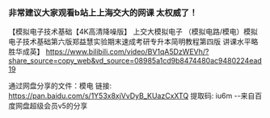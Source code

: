 ### 非常建议大家观看b站上上海交大的网课 太权威了！
【模拟电子技术基础【4K高清降噪版】 上交大模拟电子 （模拟电路/模电）模拟电子技术基础第六版郑益慧实验期末速成考研专升本简明教程第四版 讲课水平略胜华成英】 https://www.bilibili.com/video/BV1qA5DzWEVh/?share_source=copy_web&vd_source=08985a1cd9b8474480ac9480224ead19

通过网盘分享的文件：模电
链接: https://pan.baidu.com/s/1Y53x8xjVvDyB_KUazCxXTQ 提取码: iu6m 
--来自百度网盘超级会员v5的分享
